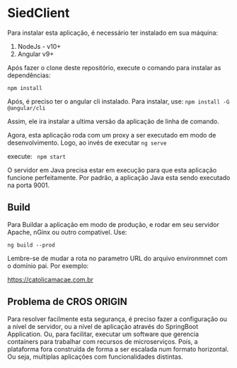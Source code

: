 # SiedClient

Para instalar esta aplicação, é necessário ter instalado em sua máquina:

1. NodeJs - v10+
2. Angular v9+

Após fazer o clone deste repositório, execute o comando para instalar as dependências:

<code>npm install</code>

Após, é preciso ter o angular cli instalado. Para instalar, use:
<code>npm install -G @angular/cli</code>

Assim, ele ira instalar a ultima versão da aplicação de linha de comando.

Agora, esta aplicação roda com um proxy a ser executado em modo de desenvolvimento. Logo, ao invés de executar <code>ng serve</code>

execute: <code> npm start</code>

O servidor em Java precisa estar em execução para que esta aplicação funcione perfeitamente. Por padrão, a aplicação Java esta sendo executado na porta 9001.

## Build

Para Buildar a aplicação em modo de produção, e rodar em seu servidor Apache, nGinx ou outro compativel. Use:

<code>ng build --prod</code>

Lembre-se de mudar a rota no parametro URL do arquivo environmnet com o domínio pai. Por exemplo:

https://catolicamacae.com.br

## Problema de CROS ORIGIN
Para resolver facilmente esta segurança, é preciso fazer a configuração ou a nível de servidor, ou a nível de aplicação através do SpringBoot Application.
Ou, para facilitar, executar um software que gerencia containers para trabalhar com recursos de microserviços. Pois, a plataforma fora construída de forma a ser escalada num formato horizontal. Ou seja, multiplas aplicações com funcionalidades distintas.
